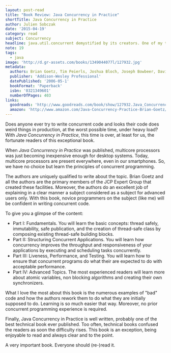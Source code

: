 ```yaml
---
layout: post-read
title: "Book Review: Java Concurrency in Practice"
shortTitle: Java Concurrency in Practice
author: Julien Sobczak
date: '2015-04-19'
category: read
subject: Concurrency
headline: java.util.concurrent demystified by its creators. One of my top 3 most important book on the Java language.
note: 19
tags:
  - java
image: 'http://d.gr-assets.com/books/1349044077l/127932.jpg'
metadata:
  authors: Brian Goetz, Tim Peierls, Joshua Bloch, Joseph Bowbeer, David Holmes, Doug Lea
  publisher: 'Addison-Wesley Professional'
  datePublished: '2006-05-1'
  bookFormat: 'Paperback'
  isbn: '0321349601'
  numberOfPages: 403
links:
  goodreads: 'http://www.goodreads.com/book/show/127932.Java_Concurrency_in_Practice'
  amazon: 'http://www.amazon.com/Java-Concurrency-Practice-Brian-Goetz/dp/0321349601/'
---
```


Does anyone ever try to write concurrent code and looks their code does weird things in production, at the worst possible time, under heavy load? With *Java Concurrency in Practice*, this time is over, at least for us, the fortunate readers of this exceptional book.

When *Java Concurrency in Practice* was published, multicore processors was just becoming inexpensive enough for desktop systems. Today, multicore processors are present everywhere, even in our smartphones. So, we have no choice but learn the principles of concurrent programming.

The authors are uniquely qualified to write about the topic. Brian Goetz and all the authors are the primary members of the JCP Expert Group that created these facilities. Moreover, the authors do an excellent job of explaining in a clear manner a subject considered as a subject for advanced users only. With this book, novice programmers on the subject (like me) will be confident in writing concurrent code.

To give you a glimpse of the content:

- Part I: Fundamentals. You will learn the basic concepts: thread safely, immutability, safe publication, and the creation of thread-safe class by composing existing thread-safe building blocks.
- Part II: Structuring Concurrent Applications. You will learn how concurrency improves the throughput and responsiveness of your applications by executing and scheduling tasks concurrently.
- Part III: Liveness, Performance, and Testing. You will learn how to ensure that concurrent programs do what their are expected to do with acceptable performance.
- Part IV: Advanced Topics. The most experienced readers will learn more about atomic variables, non blocking algorithms and creating their own synchronizers.

What I love the most about this book is the numerous examples of "bad" code and how the authors rework them to do what they are initially supposed to do. Learning is so much easier that way. Moreover, no prior concurrent programming experience is required.

Finally, Java Concurrency in Practice is well written, probably one of the best technical book ever published. Too often, technical books confused the readers as soon the difficulty rises. This book is an exception, being enjoyable to read and always clear and to the point.

A very important book. Everyone should (re-)read it.
